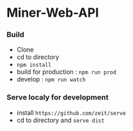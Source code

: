 # Miner-Web-API

### Build

* Clone
* cd to directory
* `npm install`
* build for production : `npm run prod`
* develop : `npm run watch`

### Serve localy for development
* install `https://github.com/zeit/serve`
* cd to directory and `serve dist`